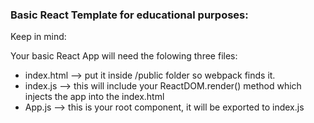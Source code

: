 ### Basic React Template for educational purposes:

Keep in mind:

Your basic React App will need the folowing three files: 

- index.html --> put it inside /public folder so webpack finds it.
- index.js   --> this will include your ReactDOM.render() method which injects the app into the index.html
- App.js     --> this is your root component, it will be exported to index.js

